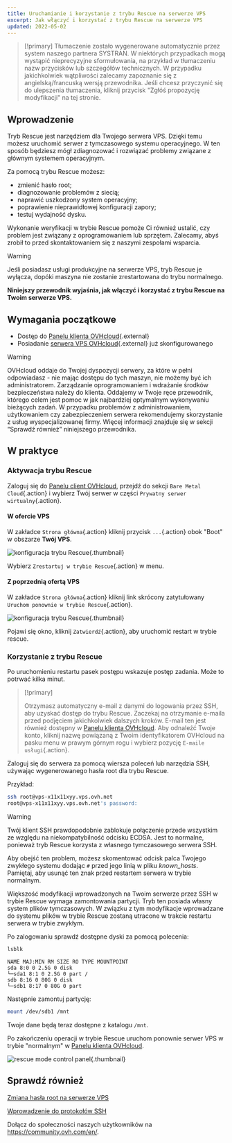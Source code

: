 ```yaml
---
title: Uruchamianie i korzystanie z trybu Rescue na serwerze VPS
excerpt: Jak włączyć i korzystać z trybu Rescue na serwerze VPS
updated: 2022-05-02
---
```


> [!primary]
> Tłumaczenie zostało wygenerowane automatycznie przez system naszego partnera SYSTRAN. W niektórych przypadkach mogą wystąpić nieprecyzyjne sformułowania, na przykład w tłumaczeniu nazw przycisków lub szczegółów technicznych. W przypadku jakichkolwiek wątpliwości zalecamy zapoznanie się z angielską/francuską wersją przewodnika. Jeśli chcesz przyczynić się do ulepszenia tłumaczenia, kliknij przycisk "Zgłóś propozycję modyfikacji" na tej stronie.
> 

## Wprowadzenie

Tryb Rescue jest narzędziem dla Twojego serwera VPS. Dzięki temu możesz uruchomić serwer z tymczasowego systemu operacyjnego. W ten sposób będziesz mógł zdiagnozować i rozwiązać problemy związane z głównym systemem operacyjnym. 

Za pomocą trybu Rescue możesz:

  - zmienić hasło root;
  - diagnozowanie problemów z siecią;
  - naprawić uszkodzony system operacyjny;
  - poprawienie nieprawidłowej konfiguracji zapory;
  - testuj wydajność dysku.

Wykonanie weryfikacji w trybie Rescue pomoże Ci również ustalić, czy problem jest związany z oprogramowaniem lub sprzętem. Zalecamy, abyś zrobił to przed skontaktowaniem się z naszymi zespołami wsparcia.

> [!warning]
>
> Jeśli posiadasz usługi produkcyjne na serwerze VPS, tryb Rescue je wyłącza, dopóki maszyna nie zostanie zrestartowana do trybu normalnego.
> 

**Niniejszy przewodnik wyjaśnia, jak włączyć i korzystać z trybu Rescue na Twoim serwerze VPS.**

## Wymagania początkowe

- Dostęp do [Panelu klienta OVHcloud](https://www.ovh.com/auth/?action=gotomanager&from=https://www.ovh.pl/&ovhSubsidiary=pl){.external}
- Posiadanie [serwera VPS OVHcloud](https://www.ovhcloud.com/pl/vps/){.external} już skonfigurowanego

> [!warning]
>
> OVHcloud oddaje do Twojej dyspozycji serwery, za które w pełni odpowiadasz - nie mając dostępu do tych maszyn, nie możemy być ich administratorem. Zarządzanie oprogramowaniem i wdrażanie środków bezpieczeństwa należy do klienta. Oddajemy w Twoje ręce przewodnik, którego celem jest pomoc w jak najbardziej optymalnym wykonywaniu bieżących zadań. W przypadku problemów z administrowaniem, użytkowaniem czy zabezpieczeniem serwera rekomendujemy skorzystanie z usług wyspecjalizowanej firmy. Więcej informacji znajduje się w sekcji “Sprawdź również” niniejszego przewodnika.
> 

## W praktyce

### Aktywacja trybu Rescue

Zaloguj się do [Panelu client OVHcloud](https://www.ovh.com/auth/?action=gotomanager&from=https://www.ovh.pl/&ovhSubsidiary=pl), przejdź do sekcji `Bare Metal Cloud`{.action} i wybierz Twój serwer w części `Prywatny serwer wirtualny`{.action}.

#### W ofercie VPS

W zakładce `Strona główna`{.action} kliknij przycisk `...`{.action} obok "Boot" w obszarze **Twój VPS**.

![konfiguracja trybu Rescue](images/rescue_new.png){.thumbnail}

Wybierz `Zrestartuj w trybie Rescue`{.action} w menu.

#### Z poprzednią ofertą VPS

W zakładce `Strona główna`{.action} kliknij link skrócony zatytułowany `Uruchom ponownie w trybie Rescue`{.action}.

![konfiguracja trybu Rescue](images/rescue_legacy.png){.thumbnail}

Pojawi się okno, kliknij `Zatwierdź`{.action}, aby uruchomić restart w trybie rescue.

### Korzystanie z trybu Rescue

Po uruchomieniu restartu pasek postępu wskazuje postęp zadania. Może to potrwać kilka minut.

> [!primary]
>
> Otrzymasz automatyczny e-mail z danymi do logowania przez SSH, aby uzyskać dostęp do trybu Rescue. Zaczekaj na otrzymanie e-maila przed podjęciem jakichkolwiek dalszych kroków. E-mail ten jest również dostępny w [Panelu klienta OVHcloud](https://www.ovh.com/auth/?action=gotomanager&from=https://www.ovh.pl/&ovhSubsidiary=pl). Aby odnaleźć Twoje konto, kliknij nazwę powiązaną z Twoim identyfikatorem OVHcloud na pasku menu w prawym górnym rogu i wybierz pozycję `E-maile usługi`{.action}.
>

Zaloguj się do serwera za pomocą wiersza poleceń lub narzędzia SSH, używając wygenerowanego hasła root dla trybu Rescue.

Przykład:

```bash
ssh root@vps-x11x11xyy.vps.ovh.net
root@vps-x11x11xyy.vps.ovh.net's password:
```

> [!warning]
> 
> Twój klient SSH prawdopodobnie zablokuje połączenie przede wszystkim ze względu na niekompatybilność odcisku ECDSA. Jest to normalne, ponieważ tryb Rescue korzysta z własnego tymczasowego serwera SSH.
>
> Aby obejść ten problem, możesz skomentować odcisk palca Twojego zwykłego systemu dodając `#` przed jego linią w pliku *known_hosts*. Pamiętaj, aby usunąć ten znak przed restartem serwera w trybie normalnym.
>
Większość modyfikacji wprowadzonych na Twoim serwerze przez SSH w trybie Rescue wymaga zamontowania partycji. Tryb ten posiada własny system plików tymczasowych. W związku z tym modyfikacje wprowadzane do systemu plików w trybie Rescue zostaną utracone w trakcie restartu serwera w trybie zwykłym.
>

Po zalogowaniu sprawdź dostępne dyski za pomocą polecenia:

```bash
lsblk
```

```text
NAME MAJ:MIN RM SIZE RO TYPE MOUNTPOINT
sda 8:0 0 2.5G 0 disk
└─sda1 8:1 0 2.5G 0 part /
sdb 8:16 0 80G 0 disk
└─sdb1 8:17 0 80G 0 part
```

Następnie zamontuj partycję:

```bash
mount /dev/sdb1 /mnt
```

Twoje dane będą teraz dostępne z katalogu `/mnt`.

Po zakończeniu operacji w trybie Rescue uruchom ponownie serwer VPS w trybie "normalnym" w [Panelu klienta OVHcloud](https://www.ovh.com/auth/?action=gotomanager&from=https://www.ovh.pl/&ovhSubsidiary=pl).

![rescue mode control panel](images/rescue_exit.png){.thumbnail}

## Sprawdź również

[Zmiana hasła root na serwerze VPS](/pages/bare_metal_cloud/virtual_private_servers/root_password)

[Wprowadzenie do protokołów SSH](/pages/bare_metal_cloud/dedicated_servers/ssh_introduction)

Dołącz do społeczności naszych użytkowników na <https://community.ovh.com/en/>.
